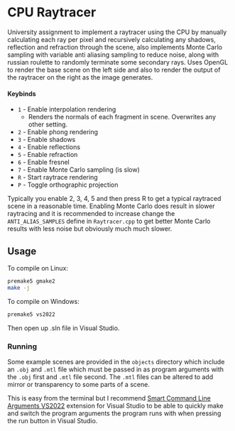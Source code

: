 # CPU Raytracer

University assignment to implement a raytracer using the CPU by manually calculating each ray per pixel and recursively calculating any shadows, reflection and refraction through the scene, also implements Monte Carlo sampling with variable anti aliasing sampling to reduce noise, along with russian roulette to randomly terminate some secondary rays. Uses OpenGL to render the base scene on the left side and also to render the output of the raytracer on the right as the image generates.

#### Keybinds

- `1` - Enable interpolation rendering
    - Renders the normals of each fragment in scene. Overwrites any other setting.
- `2` - Enable phong rendering
- `3` - Enable shadows
- `4` - Enable reflections
- `5` - Enable refraction
- `6` - Enable fresnel
- `7` - Enable Monte Carlo sampling (is slow)
- `R` - Start raytrace rendering
- `P` - Toggle orthographic projection

Typically you enable 2, 3, 4, 5 and then press R to get a typical raytraced scene in a reasonable time. Enabling Monte Carlo does result in slower raytracing and it is recommended to increase change the `ANTI_ALIAS_SAMPLES` define in `Raytracer.cpp` to get better Monte Carlo results with less noise but obviously much much slower.

## Usage

To compile on Linux:

```bash
premake5 gmake2
make -j
```

To compile on Windows:

```bash
premake5 vs2022
```

Then open up .sln file in Visual Studio.

### Running

Some example scenes are provided in the `objects` directory which include an `.obj` and `.mtl` file which must be passed in as program arguments with the `.obj` first and `.mtl` file second. The `.mtl` files can be altered to add mirror or transparency to some parts of a scene.

This is easy from the terminal but I recommend [Smart Command Line Arguments VS2022](https://marketplace.visualstudio.com/items?itemName=MBulli.SmartCommandlineArguments2022) extension for Visual Studio to be able to quickly make and switch the program arguments the program runs with when pressing the run button in Visual Studio.